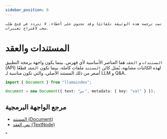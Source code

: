 ```yaml
---
sidebar_position: 0
---
```


`تمت ترجمة هذه الوثيقة تلقائيًا وقد تحتوي على أخطاء. لا تتردد في فتح طلب سحب لاقتراح تغييرات.`

# المستندات والعقد

`المستندات` و `العقد` هما العناصر الأساسية لأي فهرس. بينما يكون واجهة برمجة التطبيق (API) لهذه الكائنات مشابهة، يُمثل كائن `المستند` ملفات كاملة، بينما تكون `العقد` قطعًا أصغر من ذلك المستند الأصلي، والتي تكون مناسبة لـ LLM و Q&A.

```typescript
import { Document } from "llamaindex";

document = new Document({ text: "نص", metadata: { key: "val" } });
```

## مرجع الواجهة البرمجية

- [المستند (Document)](../../api/classes/Document.md)
- [نص العقد (TextNode)](../../api/classes/TextNode.md)

"
